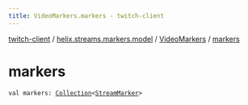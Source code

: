 ```yaml
---
title: VideoMarkers.markers - twitch-client
---
```


[twitch-client](../../index.html) / [helix.streams.markers.model](../index.html) / [VideoMarkers](index.html) / [markers](./markers.html)

# markers

`val markers: `[`Collection`](https://kotlinlang.org/api/latest/jvm/stdlib/kotlin.collections/-collection/index.html)`<`[`StreamMarker`](../-stream-marker/index.html)`>`